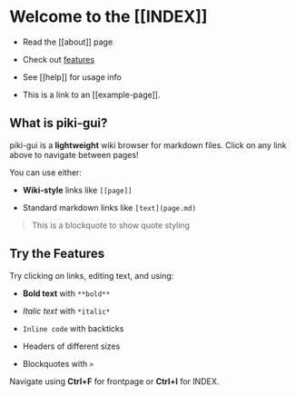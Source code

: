 # Welcome to the [[INDEX]]

- Read the [[about]] page

- Check out [features](features.md)

- See [[help]] for usage info

- This is a link to an [[example-page]].

## What is piki-gui?

piki-gui is a **lightweight** wiki browser for markdown files. Click on any link above to navigate between pages!

You can use either:

- **Wiki-style** links like `[[page]]`

- Standard markdown links like `[text](page.md)`

> This is a blockquote to show quote styling

## Try the Features

Try clicking on links, editing text, and using:

- **Bold text** with `**bold**`

- _Italic text_ with `*italic*`

- `Inline code` with backticks

- Headers of different sizes

- Blockquotes with `>`

Navigate using **Ctrl+F** for frontpage or **Ctrl+I** for INDEX.

